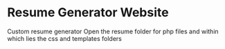 # Resume Generator Website
Custom resume generator
Open the resume folder for php files and within which lies the css and templates folders
